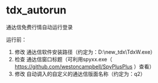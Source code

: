 # tdx_autorun
通达信免费行情自动运行登录

运行前：
1. 修改 通达信软件安装路径（约定为：D:\new_tdx\TdxW.exe）
2. 检查 通达信窗口标题（可利用spyxx.exe（ https://github.com/westoncampbell/SpyPlusPlus ）查看）
3. 修改 自动调入的自定义的通达信版面名称（约定为：q2）
